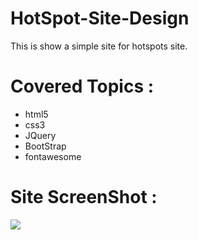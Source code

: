 # HotSpot-Site-Design
This is show a simple site for hotspots site.
# Covered Topics :
- html5
- css3
- JQuery
- BootStrap
- fontawesome

# Site ScreenShot :
![](SiteScreenShot.png)
